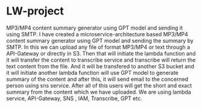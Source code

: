 # LW-project
MP3/MP4 content summary generator using GPT model and sending it using SMTP.
I have created a microservice-architecture based MP3/MP4 content summary generator using GPT model and sending the summary by SMTP. In this we can upload any file of format MP3/MP4 or text through a API-Gateway or directly in S3. Then that will initiate the lambda function and it will transfer the content to transcribe service and transcribe will return the text content from the file. And it will be transfered to another S3 bucket and it will initiate another lambda function will use GPT model to generate summary of the content and after this, it will send email to the concerned person using sns service.
After all of this users will get the short and exact summary from the content which we have uploaded.
We are using lambda service, API-Gateway, SNS , IAM, Transcribe, GPT etc.

